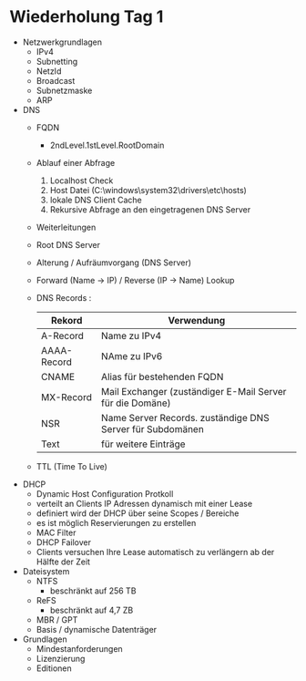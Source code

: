 # Wiederholung Tag 1

- Netzwerkgrundlagen
  - IPv4
  - Subnetting
  - NetzId
  - Broadcast
  - Subnetzmaske
  - ARP
- DNS
  - FQDN 
    - 2ndLevel.1stLevel.RootDomain
  - Ablauf einer Abfrage
    1. Localhost Check
    2. Host Datei (C:\windows\system32\drivers\etc\hosts)
    3. lokale DNS Client Cache
    4. Rekursive Abfrage an den eingetragenen DNS Server
  - Weiterleitungen
  - Root DNS Server
  - Alterung / Aufräumvorgang (DNS Server)
  - Forward (Name -> IP) / Reverse (IP -> Name) Lookup
  - DNS Records :
  
    | Rekord | Verwendung | 
    | ------ | ---------- | 
    | A-Record | Name zu IPv4 |  
    | AAAA-Record | NAme zu IPv6 | 
    | CNAME | Alias für bestehenden FQDN | 
    |MX-Record | Mail Exchanger (zuständiger E-Mail Server für die Domäne) | 
    | NSR | Name Server Records. zuständige DNS Server für Subdomänen | 
    | Text | für weitere Einträge  | 
  - TTL (Time To Live)
- DHCP
  - Dynamic Host Configuration Protkoll
  - verteilt an Clients IP Adressen dynamisch mit einer Lease
  - definiert wird der DHCP über seine Scopes / Bereiche
  - es ist möglich Reservierungen zu erstellen
  - MAC Filter
  - DHCP Failover
  - Clients versuchen Ihre Lease automatisch zu verlängern ab der Hälfte der Zeit
- Dateisystem
  - NTFS
    - beschränkt auf 256 TB
  - ReFS
    - beschränkt auf 4,7 ZB
  - MBR / GPT
  - Basis / dynamische Datenträger
- Grundlagen
  - Mindestanforderungen
  - Lizenzierung
  - Editionen
  